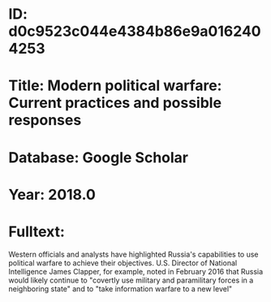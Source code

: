 # ID: d0c9523c044e4384b86e9a0162404253
# Title: Modern political warfare: Current practices and possible responses
# Database: Google Scholar
# Year: 2018.0
# Fulltext:
Western officials and analysts have highlighted Russia's capabilities to use political warfare to achieve their objectives.
U.S. Director of National Intelligence James Clapper, for example, noted in February 2016 that Russia would likely continue to "covertly use military and paramilitary forces in a neighboring state" and to "take information warfare to a new level"